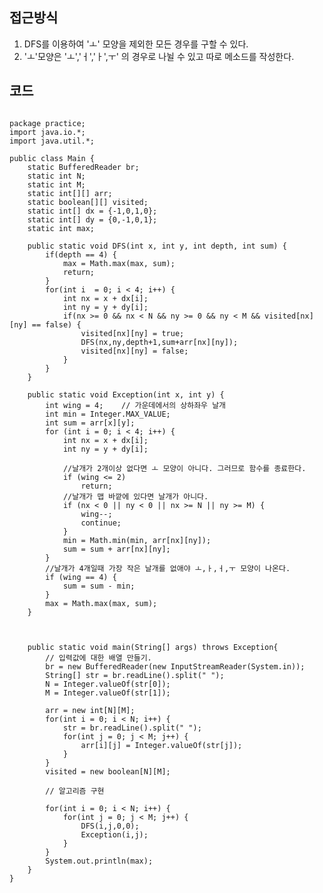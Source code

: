 ## 접근방식
1. DFS를 이용하여 'ㅗ' 모양을 제외한 모든 경우를 구할 수 있다.
2. 'ㅗ'모양은 'ㅗ','ㅓ','ㅏ',ㅜ' 의 경우로 나뉠 수 있고 따로 메소드를 작성한다.


## 코드
<pre><code>
package practice;
import java.io.*;
import java.util.*;

public class Main {
	static BufferedReader br;
	static int N;
	static int M;
	static int[][] arr;
	static boolean[][] visited;
	static int[] dx = {-1,0,1,0};
	static int[] dy = {0,-1,0,1};
	static int max;
	
	public static void DFS(int x, int y, int depth, int sum) {
		if(depth == 4) {
			max = Math.max(max, sum);
			return;
		}
		for(int i  = 0; i < 4; i++) {
			int nx = x + dx[i];
			int ny = y + dy[i];
			if(nx >= 0 && nx < N && ny >= 0 && ny < M && visited[nx][ny] == false) {
				visited[nx][ny] = true;
				DFS(nx,ny,depth+1,sum+arr[nx][ny]);
				visited[nx][ny] = false;
			}
		}
	}
	
	public static void Exception(int x, int y) {
		int wing = 4;    // 가운데에서의 상하좌우 날개
        int min = Integer.MAX_VALUE;
        int sum = arr[x][y];
        for (int i = 0; i < 4; i++) {
            int nx = x + dx[i];
            int ny = y + dy[i];
 
            //날개가 2개이상 없다면 ㅗ 모양이 아니다. 그러므로 함수를 종료한다.
            if (wing <= 2)
                return;
            //날개가 맵 바깥에 있다면 날개가 아니다.
            if (nx < 0 || ny < 0 || nx >= N || ny >= M) {
                wing--;
                continue;
            }
            min = Math.min(min, arr[nx][ny]);
            sum = sum + arr[nx][ny];
        }
        //날개가 4개일때 가장 작은 날개를 없애야 ㅗ,ㅏ,ㅓ,ㅜ 모양이 나온다.
        if (wing == 4) {
            sum = sum - min;
        }
        max = Math.max(max, sum);
	}
	
	
	
	public static void main(String[] args) throws Exception{
		// 입력값에 대한 배열 만들기.
		br = new BufferedReader(new InputStreamReader(System.in));
		String[] str = br.readLine().split(" ");
		N = Integer.valueOf(str[0]);
		M = Integer.valueOf(str[1]);
		
		arr = new int[N][M];
		for(int i = 0; i < N; i++) {
			str = br.readLine().split(" ");
			for(int j = 0; j < M; j++) {
				arr[i][j] = Integer.valueOf(str[j]);
			}
		}
		visited = new boolean[N][M];
		
		// 알고리즘 구현
		
		for(int i = 0; i < N; i++) {
			for(int j = 0; j < M; j++) {
				DFS(i,j,0,0);
				Exception(i,j);
			}
		}
		System.out.println(max);
	}
}
</code></pre>
